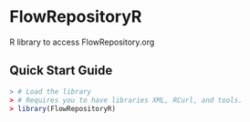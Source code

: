 # FlowRepositoryR
R library to access FlowRepository.org 

## Quick Start Guide

```R
> # Load the library
> # Requires you to have libraries XML, RCurl, and tools.
> library(FlowRepositoryR)



```



